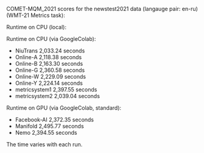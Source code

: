 COMET-MQM_2021 scores for the newstest2021 data (langauge pair: en-ru)(WMT-21 Metrics task):

Runtime on CPU (local):

Runtime on CPU (via GoogleColab):
- NiuTrans 2,033.24 seconds
- Online-A 2,118.38 seconds
- Online-B 2,163.30 seconds
- Online-G 2,360.58 seconds
- Online-W 2,229.09 seconds
- Online-Y 2,224.14 seconds
- metricsystem1 2,397.55 seconds
- metricsystem2 2,039.04 seconds

Runtime on GPU (via GoogleColab, standard):

- Facebook-AI 2,372.35 seconds
- Manifold 2,495.77 seconds
- Nemo 2,394.55 seconds

The time varies with each run.
